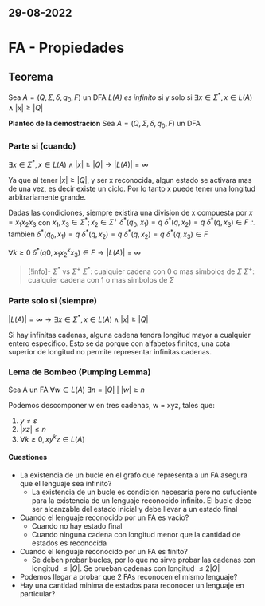 29-08-2022
---
# FA - Propiedades
## Teorema
Sea $A = (Q, \Sigma, \delta, q_0, F)$ un DFA
*L(A) es infinito*
si y solo si $\exists x \in \Sigma^*, x \in L(A) \wedge |x| \ge |Q|$

**Planteo de la demostracion**
Sea $A = (Q, \Sigma, \delta, q_0, F)$ un DFA

### Parte si (cuando)
$\exists x \in \Sigma^*, x \in L(A) \wedge |x| \ge |Q| \rightarrow |L(A)| = \infty$

Ya que al tener $|x| \ge |Q|$, y ser x reconocida, algun estado se activara mas de una vez, es decir existe un ciclo. Por lo tanto x puede tener una longitud arbitrariamente grande.

Dadas las condiciones, siempre existira una division de x compuesta por $x = x_1x_2x_3$ con $x_1,x_3 \in \Sigma^*; x_2 \in \Sigma^+$
$\delta^*(q_0, x_1) = q$
$\delta^*(q, x_2) = q$
$\delta^*(q, x_3) \in F$
$\therefore$ tambien
$\delta^*(q_0, x_1) = q$
$\delta^*(q, x_2) = q$
$\delta^*(q, x_2) = q$
$\delta^*(q, x_3) \in F$

$\forall k \ge 0 \ \delta^*(q0, x_1x_2^kx_3) \in F \rightarrow |L(A)| = \infty$

> [!info]- $\Sigma^*$ vs $\Sigma^+$
> $\Sigma^*$: cualquier cadena con 0 o mas simbolos de $\Sigma$
> $\Sigma^+$: cualquier cadena con 1 o mas simbolos de $\Sigma$

### Parte solo si (siempre)
$|L(A)| = \infty \rightarrow \exists x \in \Sigma^*, x \in L(A) \wedge |x| \ge |Q|$

Si hay infinitas cadenas, alguna cadena tendra longitud mayor a cualquier entero especifico. Esto se da porque con alfabetos finitos, una cota superior de longitud no permite representar infinitas cadenas.

### Lema de Bombeo (Pumping Lemma)
Sea A un FA
$\forall w \in L(A) \ \exists n = |Q| \ | \ |w| \ge n$

Podemos descomponer w en tres cadenas, w = xyz, tales que:
1. $y \ne \varepsilon$
2. $|xz| \le n$
3. $\forall k \ge 0, xy^kz \in L(A)$

#### Cuestiones
- La existencia de un bucle en el grafo que representa a un FA asegura que el lenguaje sea infinito?
	- La existencia de un bucle es condicion necesaria pero no sufuciente para la existencia de un lenguaje reconocido infinito. 
	  El bucle debe ser alcanzable del estado inicial y debe llevar a un estado final
- Cuando el lenguaje reconocido por un FA es vacio?
	- Cuando no hay estado final
	- Cuando ninguna cadena con longitud menor que la cantidad de estados es reconocida
- Cuando el lenguaje reconocido por un FA es finito?
	- Se deben probar bucles, por lo que no sirve probar las cadenas con longitud $\le |Q|$. Se prueban cadenas con longitud $\le 2|Q|$
- Podemos llegar a probar que 2 FAs reconocen el mismo lenguaje?
- Hay una cantidad minima de estados para reconocer un lenguaje en particular?